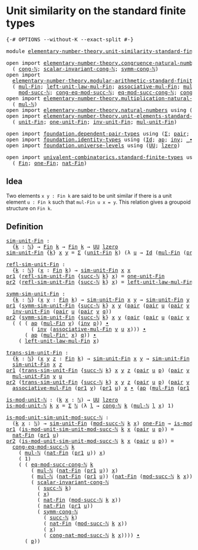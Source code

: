 # Unit similarity on the standard finite types

<pre class="Agda"><a id="57" class="Symbol">{-#</a> <a id="61" class="Keyword">OPTIONS</a> <a id="69" class="Pragma">--without-K</a> <a id="81" class="Pragma">--exact-split</a> <a id="95" class="Symbol">#-}</a>

<a id="100" class="Keyword">module</a> <a id="107" href="elementary-number-theory.unit-similarity-standard-finite-types.html" class="Module">elementary-number-theory.unit-similarity-standard-finite-types</a> <a id="170" class="Keyword">where</a>

<a id="177" class="Keyword">open</a> <a id="182" class="Keyword">import</a> <a id="189" href="elementary-number-theory.congruence-natural-numbers.html" class="Module">elementary-number-theory.congruence-natural-numbers</a> <a id="241" class="Keyword">using</a>
  <a id="249" class="Symbol">(</a> <a id="251" href="elementary-number-theory.congruence-natural-numbers.html#1668" class="Function">cong-ℕ</a><a id="257" class="Symbol">;</a> <a id="259" href="elementary-number-theory.congruence-natural-numbers.html#5390" class="Function">scalar-invariant-cong-ℕ</a><a id="282" class="Symbol">;</a> <a id="284" href="elementary-number-theory.congruence-natural-numbers.html#2920" class="Function">symm-cong-ℕ</a><a id="295" class="Symbol">)</a>
<a id="297" class="Keyword">open</a> <a id="302" class="Keyword">import</a>
  <a id="311" href="elementary-number-theory.modular-arithmetic-standard-finite-types.html" class="Module">elementary-number-theory.modular-arithmetic-standard-finite-types</a> <a id="377" class="Keyword">using</a>
  <a id="385" class="Symbol">(</a> <a id="387" href="elementary-number-theory.modular-arithmetic-standard-finite-types.html#12200" class="Function">mul-Fin</a><a id="394" class="Symbol">;</a> <a id="396" href="elementary-number-theory.modular-arithmetic-standard-finite-types.html#14244" class="Function">left-unit-law-mul-Fin</a><a id="417" class="Symbol">;</a> <a id="419" href="elementary-number-theory.modular-arithmetic-standard-finite-types.html#12796" class="Function">associative-mul-Fin</a><a id="438" class="Symbol">;</a> <a id="440" href="elementary-number-theory.modular-arithmetic-standard-finite-types.html#12315" class="Function">mul-Fin&#39;</a><a id="448" class="Symbol">;</a>
    <a id="454" href="elementary-number-theory.modular-arithmetic-standard-finite-types.html#2873" class="Function">mod-succ-ℕ</a><a id="464" class="Symbol">;</a> <a id="466" href="elementary-number-theory.modular-arithmetic-standard-finite-types.html#4126" class="Function">cong-eq-mod-succ-ℕ</a><a id="484" class="Symbol">;</a> <a id="486" href="elementary-number-theory.modular-arithmetic-standard-finite-types.html#4453" class="Function">eq-mod-succ-cong-ℕ</a><a id="504" class="Symbol">;</a> <a id="506" href="elementary-number-theory.modular-arithmetic-standard-finite-types.html#3580" class="Function">cong-nat-mod-succ-ℕ</a><a id="525" class="Symbol">)</a>
<a id="527" class="Keyword">open</a> <a id="532" class="Keyword">import</a> <a id="539" href="elementary-number-theory.multiplication-natural-numbers.html" class="Module">elementary-number-theory.multiplication-natural-numbers</a> <a id="595" class="Keyword">using</a>
  <a id="603" class="Symbol">(</a> <a id="605" href="elementary-number-theory.multiplication-natural-numbers.html#1176" class="Function">mul-ℕ</a><a id="610" class="Symbol">)</a>
<a id="612" class="Keyword">open</a> <a id="617" class="Keyword">import</a> <a id="624" href="elementary-number-theory.natural-numbers.html" class="Module">elementary-number-theory.natural-numbers</a> <a id="665" class="Keyword">using</a> <a id="671" class="Symbol">(</a><a id="672" href="elementary-number-theory.natural-numbers.html#1444" class="Datatype">ℕ</a><a id="673" class="Symbol">;</a> <a id="675" href="elementary-number-theory.natural-numbers.html#1465" class="InductiveConstructor">zero-ℕ</a><a id="681" class="Symbol">;</a> <a id="683" href="elementary-number-theory.natural-numbers.html#1478" class="InductiveConstructor">succ-ℕ</a><a id="689" class="Symbol">)</a>
<a id="691" class="Keyword">open</a> <a id="696" class="Keyword">import</a> <a id="703" href="elementary-number-theory.unit-elements-standard-finite-types.html" class="Module">elementary-number-theory.unit-elements-standard-finite-types</a> <a id="764" class="Keyword">using</a>
  <a id="772" class="Symbol">(</a> <a id="774" href="elementary-number-theory.unit-elements-standard-finite-types.html#1378" class="Function">unit-Fin</a><a id="782" class="Symbol">;</a> <a id="784" href="elementary-number-theory.unit-elements-standard-finite-types.html#1582" class="Function">one-unit-Fin</a><a id="796" class="Symbol">;</a> <a id="798" href="elementary-number-theory.unit-elements-standard-finite-types.html#3122" class="Function">inv-unit-Fin</a><a id="810" class="Symbol">;</a> <a id="812" href="elementary-number-theory.unit-elements-standard-finite-types.html#2899" class="Function">mul-unit-Fin</a><a id="824" class="Symbol">)</a>

<a id="827" class="Keyword">open</a> <a id="832" class="Keyword">import</a> <a id="839" href="foundation.dependent-pair-types.html" class="Module">foundation.dependent-pair-types</a> <a id="871" class="Keyword">using</a> <a id="877" class="Symbol">(</a><a id="878" href="foundation-core.dependent-pair-types.html#502" class="Record">Σ</a><a id="879" class="Symbol">;</a> <a id="881" href="foundation-core.dependent-pair-types.html#575" class="InductiveConstructor">pair</a><a id="885" class="Symbol">;</a> <a id="887" href="foundation-core.dependent-pair-types.html#592" class="Field">pr1</a><a id="890" class="Symbol">;</a> <a id="892" href="foundation-core.dependent-pair-types.html#604" class="Field">pr2</a><a id="895" class="Symbol">)</a>
<a id="897" class="Keyword">open</a> <a id="902" class="Keyword">import</a> <a id="909" href="foundation.identity-types.html" class="Module">foundation.identity-types</a> <a id="935" class="Keyword">using</a> <a id="941" class="Symbol">(</a><a id="942" href="foundation-core.identity-types.html#641" class="Datatype">Id</a><a id="944" class="Symbol">;</a> <a id="946" href="foundation-core.identity-types.html#2853" class="Function">ap</a><a id="948" class="Symbol">;</a> <a id="950" href="foundation-core.identity-types.html#1552" class="Function">inv</a><a id="953" class="Symbol">;</a> <a id="955" href="foundation-core.identity-types.html#1239" class="Function Operator">_∙_</a><a id="958" class="Symbol">)</a>
<a id="960" class="Keyword">open</a> <a id="965" class="Keyword">import</a> <a id="972" href="foundation.universe-levels.html" class="Module">foundation.universe-levels</a> <a id="999" class="Keyword">using</a> <a id="1005" class="Symbol">(</a><a id="1006" href="foundation-core.universe-levels.html#222" class="Primitive">UU</a><a id="1008" class="Symbol">;</a> <a id="1010" href="Agda.Primitive.html#764" class="Primitive">lzero</a><a id="1015" class="Symbol">)</a>

<a id="1018" class="Keyword">open</a> <a id="1023" class="Keyword">import</a> <a id="1030" href="univalent-combinatorics.standard-finite-types.html" class="Module">univalent-combinatorics.standard-finite-types</a> <a id="1076" class="Keyword">using</a>
  <a id="1084" class="Symbol">(</a> <a id="1086" href="univalent-combinatorics.standard-finite-types.html#2072" class="Function">Fin</a><a id="1089" class="Symbol">;</a> <a id="1091" href="univalent-combinatorics.standard-finite-types.html#8241" class="Function">one-Fin</a><a id="1098" class="Symbol">;</a> <a id="1100" href="univalent-combinatorics.standard-finite-types.html#5593" class="Function">nat-Fin</a><a id="1107" class="Symbol">)</a>
</pre>
## Idea

Two elements `x y : Fin k` are said to be unit similar if there is a unit element `u : Fin k` such that `mul-Fin u x = y`. This relation gives a groupoid structure on `Fin k`.

## Definition

<pre class="Agda"><a id="sim-unit-Fin"></a><a id="1323" href="elementary-number-theory.unit-similarity-standard-finite-types.html#1323" class="Function">sim-unit-Fin</a> <a id="1336" class="Symbol">:</a>
  <a id="1340" class="Symbol">{</a><a id="1341" href="elementary-number-theory.unit-similarity-standard-finite-types.html#1341" class="Bound">k</a> <a id="1343" class="Symbol">:</a> <a id="1345" href="elementary-number-theory.natural-numbers.html#1444" class="Datatype">ℕ</a><a id="1346" class="Symbol">}</a> <a id="1348" class="Symbol">→</a> <a id="1350" href="univalent-combinatorics.standard-finite-types.html#2072" class="Function">Fin</a> <a id="1354" href="elementary-number-theory.unit-similarity-standard-finite-types.html#1341" class="Bound">k</a> <a id="1356" class="Symbol">→</a> <a id="1358" href="univalent-combinatorics.standard-finite-types.html#2072" class="Function">Fin</a> <a id="1362" href="elementary-number-theory.unit-similarity-standard-finite-types.html#1341" class="Bound">k</a> <a id="1364" class="Symbol">→</a> <a id="1366" href="foundation-core.universe-levels.html#222" class="Primitive">UU</a> <a id="1369" href="Agda.Primitive.html#764" class="Primitive">lzero</a>
<a id="1375" href="elementary-number-theory.unit-similarity-standard-finite-types.html#1323" class="Function">sim-unit-Fin</a> <a id="1388" class="Symbol">{</a><a id="1389" href="elementary-number-theory.unit-similarity-standard-finite-types.html#1389" class="Bound">k</a><a id="1390" class="Symbol">}</a> <a id="1392" href="elementary-number-theory.unit-similarity-standard-finite-types.html#1392" class="Bound">x</a> <a id="1394" href="elementary-number-theory.unit-similarity-standard-finite-types.html#1394" class="Bound">y</a> <a id="1396" class="Symbol">=</a> <a id="1398" href="foundation-core.dependent-pair-types.html#502" class="Record">Σ</a> <a id="1400" class="Symbol">(</a><a id="1401" href="elementary-number-theory.unit-elements-standard-finite-types.html#1378" class="Function">unit-Fin</a> <a id="1410" href="elementary-number-theory.unit-similarity-standard-finite-types.html#1389" class="Bound">k</a><a id="1411" class="Symbol">)</a> <a id="1413" class="Symbol">(λ</a> <a id="1416" href="elementary-number-theory.unit-similarity-standard-finite-types.html#1416" class="Bound">u</a> <a id="1418" class="Symbol">→</a> <a id="1420" href="foundation-core.identity-types.html#641" class="Datatype">Id</a> <a id="1423" class="Symbol">(</a><a id="1424" href="elementary-number-theory.modular-arithmetic-standard-finite-types.html#12200" class="Function">mul-Fin</a> <a id="1432" class="Symbol">(</a><a id="1433" href="foundation-core.dependent-pair-types.html#592" class="Field">pr1</a> <a id="1437" href="elementary-number-theory.unit-similarity-standard-finite-types.html#1416" class="Bound">u</a><a id="1438" class="Symbol">)</a> <a id="1440" href="elementary-number-theory.unit-similarity-standard-finite-types.html#1392" class="Bound">x</a><a id="1441" class="Symbol">)</a> <a id="1443" href="elementary-number-theory.unit-similarity-standard-finite-types.html#1394" class="Bound">y</a><a id="1444" class="Symbol">)</a>

<a id="refl-sim-unit-Fin"></a><a id="1447" href="elementary-number-theory.unit-similarity-standard-finite-types.html#1447" class="Function">refl-sim-unit-Fin</a> <a id="1465" class="Symbol">:</a>
  <a id="1469" class="Symbol">{</a><a id="1470" href="elementary-number-theory.unit-similarity-standard-finite-types.html#1470" class="Bound">k</a> <a id="1472" class="Symbol">:</a> <a id="1474" href="elementary-number-theory.natural-numbers.html#1444" class="Datatype">ℕ</a><a id="1475" class="Symbol">}</a> <a id="1477" class="Symbol">(</a><a id="1478" href="elementary-number-theory.unit-similarity-standard-finite-types.html#1478" class="Bound">x</a> <a id="1480" class="Symbol">:</a> <a id="1482" href="univalent-combinatorics.standard-finite-types.html#2072" class="Function">Fin</a> <a id="1486" href="elementary-number-theory.unit-similarity-standard-finite-types.html#1470" class="Bound">k</a><a id="1487" class="Symbol">)</a> <a id="1489" class="Symbol">→</a> <a id="1491" href="elementary-number-theory.unit-similarity-standard-finite-types.html#1323" class="Function">sim-unit-Fin</a> <a id="1504" href="elementary-number-theory.unit-similarity-standard-finite-types.html#1478" class="Bound">x</a> <a id="1506" href="elementary-number-theory.unit-similarity-standard-finite-types.html#1478" class="Bound">x</a>
<a id="1508" href="foundation-core.dependent-pair-types.html#592" class="Field">pr1</a> <a id="1512" class="Symbol">(</a><a id="1513" href="elementary-number-theory.unit-similarity-standard-finite-types.html#1447" class="Function">refl-sim-unit-Fin</a> <a id="1531" class="Symbol">{</a><a id="1532" href="elementary-number-theory.natural-numbers.html#1478" class="InductiveConstructor">succ-ℕ</a> <a id="1539" href="elementary-number-theory.unit-similarity-standard-finite-types.html#1539" class="Bound">k</a><a id="1540" class="Symbol">}</a> <a id="1542" href="elementary-number-theory.unit-similarity-standard-finite-types.html#1542" class="Bound">x</a><a id="1543" class="Symbol">)</a> <a id="1545" class="Symbol">=</a> <a id="1547" href="elementary-number-theory.unit-elements-standard-finite-types.html#1582" class="Function">one-unit-Fin</a>
<a id="1560" href="foundation-core.dependent-pair-types.html#604" class="Field">pr2</a> <a id="1564" class="Symbol">(</a><a id="1565" href="elementary-number-theory.unit-similarity-standard-finite-types.html#1447" class="Function">refl-sim-unit-Fin</a> <a id="1583" class="Symbol">{</a><a id="1584" href="elementary-number-theory.natural-numbers.html#1478" class="InductiveConstructor">succ-ℕ</a> <a id="1591" href="elementary-number-theory.unit-similarity-standard-finite-types.html#1591" class="Bound">k</a><a id="1592" class="Symbol">}</a> <a id="1594" href="elementary-number-theory.unit-similarity-standard-finite-types.html#1594" class="Bound">x</a><a id="1595" class="Symbol">)</a> <a id="1597" class="Symbol">=</a> <a id="1599" href="elementary-number-theory.modular-arithmetic-standard-finite-types.html#14244" class="Function">left-unit-law-mul-Fin</a> <a id="1621" href="elementary-number-theory.unit-similarity-standard-finite-types.html#1594" class="Bound">x</a>

<a id="symm-sim-unit-Fin"></a><a id="1624" href="elementary-number-theory.unit-similarity-standard-finite-types.html#1624" class="Function">symm-sim-unit-Fin</a> <a id="1642" class="Symbol">:</a>
  <a id="1646" class="Symbol">{</a><a id="1647" href="elementary-number-theory.unit-similarity-standard-finite-types.html#1647" class="Bound">k</a> <a id="1649" class="Symbol">:</a> <a id="1651" href="elementary-number-theory.natural-numbers.html#1444" class="Datatype">ℕ</a><a id="1652" class="Symbol">}</a> <a id="1654" class="Symbol">(</a><a id="1655" href="elementary-number-theory.unit-similarity-standard-finite-types.html#1655" class="Bound">x</a> <a id="1657" href="elementary-number-theory.unit-similarity-standard-finite-types.html#1657" class="Bound">y</a> <a id="1659" class="Symbol">:</a> <a id="1661" href="univalent-combinatorics.standard-finite-types.html#2072" class="Function">Fin</a> <a id="1665" href="elementary-number-theory.unit-similarity-standard-finite-types.html#1647" class="Bound">k</a><a id="1666" class="Symbol">)</a> <a id="1668" class="Symbol">→</a> <a id="1670" href="elementary-number-theory.unit-similarity-standard-finite-types.html#1323" class="Function">sim-unit-Fin</a> <a id="1683" href="elementary-number-theory.unit-similarity-standard-finite-types.html#1655" class="Bound">x</a> <a id="1685" href="elementary-number-theory.unit-similarity-standard-finite-types.html#1657" class="Bound">y</a> <a id="1687" class="Symbol">→</a> <a id="1689" href="elementary-number-theory.unit-similarity-standard-finite-types.html#1323" class="Function">sim-unit-Fin</a> <a id="1702" href="elementary-number-theory.unit-similarity-standard-finite-types.html#1657" class="Bound">y</a> <a id="1704" href="elementary-number-theory.unit-similarity-standard-finite-types.html#1655" class="Bound">x</a>
<a id="1706" href="foundation-core.dependent-pair-types.html#592" class="Field">pr1</a> <a id="1710" class="Symbol">(</a><a id="1711" href="elementary-number-theory.unit-similarity-standard-finite-types.html#1624" class="Function">symm-sim-unit-Fin</a> <a id="1729" class="Symbol">{</a><a id="1730" href="elementary-number-theory.natural-numbers.html#1478" class="InductiveConstructor">succ-ℕ</a> <a id="1737" href="elementary-number-theory.unit-similarity-standard-finite-types.html#1737" class="Bound">k</a><a id="1738" class="Symbol">}</a> <a id="1740" href="elementary-number-theory.unit-similarity-standard-finite-types.html#1740" class="Bound">x</a> <a id="1742" href="elementary-number-theory.unit-similarity-standard-finite-types.html#1742" class="Bound">y</a> <a id="1744" class="Symbol">(</a><a id="1745" href="foundation-core.dependent-pair-types.html#575" class="InductiveConstructor">pair</a> <a id="1750" class="Symbol">(</a><a id="1751" href="foundation-core.dependent-pair-types.html#575" class="InductiveConstructor">pair</a> <a id="1756" href="elementary-number-theory.unit-similarity-standard-finite-types.html#1756" class="Bound">u</a> <a id="1758" class="Symbol">(</a><a id="1759" href="foundation-core.dependent-pair-types.html#575" class="InductiveConstructor">pair</a> <a id="1764" href="elementary-number-theory.unit-similarity-standard-finite-types.html#1764" class="Bound">v</a> <a id="1766" href="elementary-number-theory.unit-similarity-standard-finite-types.html#1766" class="Bound">q</a><a id="1767" class="Symbol">))</a> <a id="1770" href="elementary-number-theory.unit-similarity-standard-finite-types.html#1770" class="Bound">p</a><a id="1771" class="Symbol">))</a> <a id="1774" class="Symbol">=</a>
  <a id="1778" href="elementary-number-theory.unit-elements-standard-finite-types.html#3122" class="Function">inv-unit-Fin</a> <a id="1791" class="Symbol">(</a><a id="1792" href="foundation-core.dependent-pair-types.html#575" class="InductiveConstructor">pair</a> <a id="1797" href="elementary-number-theory.unit-similarity-standard-finite-types.html#1756" class="Bound">u</a> <a id="1799" class="Symbol">(</a><a id="1800" href="foundation-core.dependent-pair-types.html#575" class="InductiveConstructor">pair</a> <a id="1805" href="elementary-number-theory.unit-similarity-standard-finite-types.html#1764" class="Bound">v</a> <a id="1807" href="elementary-number-theory.unit-similarity-standard-finite-types.html#1766" class="Bound">q</a><a id="1808" class="Symbol">))</a>
<a id="1811" href="foundation-core.dependent-pair-types.html#604" class="Field">pr2</a> <a id="1815" class="Symbol">(</a><a id="1816" href="elementary-number-theory.unit-similarity-standard-finite-types.html#1624" class="Function">symm-sim-unit-Fin</a> <a id="1834" class="Symbol">{</a><a id="1835" href="elementary-number-theory.natural-numbers.html#1478" class="InductiveConstructor">succ-ℕ</a> <a id="1842" href="elementary-number-theory.unit-similarity-standard-finite-types.html#1842" class="Bound">k</a><a id="1843" class="Symbol">}</a> <a id="1845" href="elementary-number-theory.unit-similarity-standard-finite-types.html#1845" class="Bound">x</a> <a id="1847" href="elementary-number-theory.unit-similarity-standard-finite-types.html#1847" class="Bound">y</a> <a id="1849" class="Symbol">(</a><a id="1850" href="foundation-core.dependent-pair-types.html#575" class="InductiveConstructor">pair</a> <a id="1855" class="Symbol">(</a><a id="1856" href="foundation-core.dependent-pair-types.html#575" class="InductiveConstructor">pair</a> <a id="1861" href="elementary-number-theory.unit-similarity-standard-finite-types.html#1861" class="Bound">u</a> <a id="1863" class="Symbol">(</a><a id="1864" href="foundation-core.dependent-pair-types.html#575" class="InductiveConstructor">pair</a> <a id="1869" href="elementary-number-theory.unit-similarity-standard-finite-types.html#1869" class="Bound">v</a> <a id="1871" href="elementary-number-theory.unit-similarity-standard-finite-types.html#1871" class="Bound">q</a><a id="1872" class="Symbol">))</a> <a id="1875" href="elementary-number-theory.unit-similarity-standard-finite-types.html#1875" class="Bound">p</a><a id="1876" class="Symbol">))</a> <a id="1879" class="Symbol">=</a>
  <a id="1883" class="Symbol">(</a> <a id="1885" class="Symbol">(</a> <a id="1887" class="Symbol">(</a> <a id="1889" href="foundation-core.identity-types.html#2853" class="Function">ap</a> <a id="1892" class="Symbol">(</a><a id="1893" href="elementary-number-theory.modular-arithmetic-standard-finite-types.html#12200" class="Function">mul-Fin</a> <a id="1901" href="elementary-number-theory.unit-similarity-standard-finite-types.html#1869" class="Bound">v</a><a id="1902" class="Symbol">)</a> <a id="1904" class="Symbol">(</a><a id="1905" href="foundation-core.identity-types.html#1552" class="Function">inv</a> <a id="1909" href="elementary-number-theory.unit-similarity-standard-finite-types.html#1875" class="Bound">p</a><a id="1910" class="Symbol">))</a> <a id="1913" href="foundation-core.identity-types.html#1239" class="Function Operator">∙</a>
        <a id="1923" class="Symbol">(</a> <a id="1925" href="foundation-core.identity-types.html#1552" class="Function">inv</a> <a id="1929" class="Symbol">(</a><a id="1930" href="elementary-number-theory.modular-arithmetic-standard-finite-types.html#12796" class="Function">associative-mul-Fin</a> <a id="1950" href="elementary-number-theory.unit-similarity-standard-finite-types.html#1869" class="Bound">v</a> <a id="1952" href="elementary-number-theory.unit-similarity-standard-finite-types.html#1861" class="Bound">u</a> <a id="1954" href="elementary-number-theory.unit-similarity-standard-finite-types.html#1845" class="Bound">x</a><a id="1955" class="Symbol">)))</a> <a id="1959" href="foundation-core.identity-types.html#1239" class="Function Operator">∙</a>
      <a id="1967" class="Symbol">(</a> <a id="1969" href="foundation-core.identity-types.html#2853" class="Function">ap</a> <a id="1972" class="Symbol">(</a><a id="1973" href="elementary-number-theory.modular-arithmetic-standard-finite-types.html#12315" class="Function">mul-Fin&#39;</a> <a id="1982" href="elementary-number-theory.unit-similarity-standard-finite-types.html#1845" class="Bound">x</a><a id="1983" class="Symbol">)</a> <a id="1985" href="elementary-number-theory.unit-similarity-standard-finite-types.html#1871" class="Bound">q</a><a id="1986" class="Symbol">))</a> <a id="1989" href="foundation-core.identity-types.html#1239" class="Function Operator">∙</a>
    <a id="1995" class="Symbol">(</a> <a id="1997" href="elementary-number-theory.modular-arithmetic-standard-finite-types.html#14244" class="Function">left-unit-law-mul-Fin</a> <a id="2019" href="elementary-number-theory.unit-similarity-standard-finite-types.html#1845" class="Bound">x</a><a id="2020" class="Symbol">)</a>

<a id="trans-sim-unit-Fin"></a><a id="2023" href="elementary-number-theory.unit-similarity-standard-finite-types.html#2023" class="Function">trans-sim-unit-Fin</a> <a id="2042" class="Symbol">:</a>
  <a id="2046" class="Symbol">{</a><a id="2047" href="elementary-number-theory.unit-similarity-standard-finite-types.html#2047" class="Bound">k</a> <a id="2049" class="Symbol">:</a> <a id="2051" href="elementary-number-theory.natural-numbers.html#1444" class="Datatype">ℕ</a><a id="2052" class="Symbol">}</a> <a id="2054" class="Symbol">(</a><a id="2055" href="elementary-number-theory.unit-similarity-standard-finite-types.html#2055" class="Bound">x</a> <a id="2057" href="elementary-number-theory.unit-similarity-standard-finite-types.html#2057" class="Bound">y</a> <a id="2059" href="elementary-number-theory.unit-similarity-standard-finite-types.html#2059" class="Bound">z</a> <a id="2061" class="Symbol">:</a> <a id="2063" href="univalent-combinatorics.standard-finite-types.html#2072" class="Function">Fin</a> <a id="2067" href="elementary-number-theory.unit-similarity-standard-finite-types.html#2047" class="Bound">k</a><a id="2068" class="Symbol">)</a> <a id="2070" class="Symbol">→</a> <a id="2072" href="elementary-number-theory.unit-similarity-standard-finite-types.html#1323" class="Function">sim-unit-Fin</a> <a id="2085" href="elementary-number-theory.unit-similarity-standard-finite-types.html#2055" class="Bound">x</a> <a id="2087" href="elementary-number-theory.unit-similarity-standard-finite-types.html#2057" class="Bound">y</a> <a id="2089" class="Symbol">→</a> <a id="2091" href="elementary-number-theory.unit-similarity-standard-finite-types.html#1323" class="Function">sim-unit-Fin</a> <a id="2104" href="elementary-number-theory.unit-similarity-standard-finite-types.html#2057" class="Bound">y</a> <a id="2106" href="elementary-number-theory.unit-similarity-standard-finite-types.html#2059" class="Bound">z</a> <a id="2108" class="Symbol">→</a>
  <a id="2112" href="elementary-number-theory.unit-similarity-standard-finite-types.html#1323" class="Function">sim-unit-Fin</a> <a id="2125" href="elementary-number-theory.unit-similarity-standard-finite-types.html#2055" class="Bound">x</a> <a id="2127" href="elementary-number-theory.unit-similarity-standard-finite-types.html#2059" class="Bound">z</a>
<a id="2129" href="foundation-core.dependent-pair-types.html#592" class="Field">pr1</a> <a id="2133" class="Symbol">(</a><a id="2134" href="elementary-number-theory.unit-similarity-standard-finite-types.html#2023" class="Function">trans-sim-unit-Fin</a> <a id="2153" class="Symbol">{</a><a id="2154" href="elementary-number-theory.natural-numbers.html#1478" class="InductiveConstructor">succ-ℕ</a> <a id="2161" href="elementary-number-theory.unit-similarity-standard-finite-types.html#2161" class="Bound">k</a><a id="2162" class="Symbol">}</a> <a id="2164" href="elementary-number-theory.unit-similarity-standard-finite-types.html#2164" class="Bound">x</a> <a id="2166" href="elementary-number-theory.unit-similarity-standard-finite-types.html#2166" class="Bound">y</a> <a id="2168" href="elementary-number-theory.unit-similarity-standard-finite-types.html#2168" class="Bound">z</a> <a id="2170" class="Symbol">(</a><a id="2171" href="foundation-core.dependent-pair-types.html#575" class="InductiveConstructor">pair</a> <a id="2176" href="elementary-number-theory.unit-similarity-standard-finite-types.html#2176" class="Bound">u</a> <a id="2178" href="elementary-number-theory.unit-similarity-standard-finite-types.html#2178" class="Bound">p</a><a id="2179" class="Symbol">)</a> <a id="2181" class="Symbol">(</a><a id="2182" href="foundation-core.dependent-pair-types.html#575" class="InductiveConstructor">pair</a> <a id="2187" href="elementary-number-theory.unit-similarity-standard-finite-types.html#2187" class="Bound">v</a> <a id="2189" href="elementary-number-theory.unit-similarity-standard-finite-types.html#2189" class="Bound">q</a><a id="2190" class="Symbol">))</a> <a id="2193" class="Symbol">=</a>
  <a id="2197" href="elementary-number-theory.unit-elements-standard-finite-types.html#2899" class="Function">mul-unit-Fin</a> <a id="2210" href="elementary-number-theory.unit-similarity-standard-finite-types.html#2187" class="Bound">v</a> <a id="2212" href="elementary-number-theory.unit-similarity-standard-finite-types.html#2176" class="Bound">u</a>
<a id="2214" href="foundation-core.dependent-pair-types.html#604" class="Field">pr2</a> <a id="2218" class="Symbol">(</a><a id="2219" href="elementary-number-theory.unit-similarity-standard-finite-types.html#2023" class="Function">trans-sim-unit-Fin</a> <a id="2238" class="Symbol">{</a><a id="2239" href="elementary-number-theory.natural-numbers.html#1478" class="InductiveConstructor">succ-ℕ</a> <a id="2246" href="elementary-number-theory.unit-similarity-standard-finite-types.html#2246" class="Bound">k</a><a id="2247" class="Symbol">}</a> <a id="2249" href="elementary-number-theory.unit-similarity-standard-finite-types.html#2249" class="Bound">x</a> <a id="2251" href="elementary-number-theory.unit-similarity-standard-finite-types.html#2251" class="Bound">y</a> <a id="2253" href="elementary-number-theory.unit-similarity-standard-finite-types.html#2253" class="Bound">z</a> <a id="2255" class="Symbol">(</a><a id="2256" href="foundation-core.dependent-pair-types.html#575" class="InductiveConstructor">pair</a> <a id="2261" href="elementary-number-theory.unit-similarity-standard-finite-types.html#2261" class="Bound">u</a> <a id="2263" href="elementary-number-theory.unit-similarity-standard-finite-types.html#2263" class="Bound">p</a><a id="2264" class="Symbol">)</a> <a id="2266" class="Symbol">(</a><a id="2267" href="foundation-core.dependent-pair-types.html#575" class="InductiveConstructor">pair</a> <a id="2272" href="elementary-number-theory.unit-similarity-standard-finite-types.html#2272" class="Bound">v</a> <a id="2274" href="elementary-number-theory.unit-similarity-standard-finite-types.html#2274" class="Bound">q</a><a id="2275" class="Symbol">))</a> <a id="2278" class="Symbol">=</a>
  <a id="2282" href="elementary-number-theory.modular-arithmetic-standard-finite-types.html#12796" class="Function">associative-mul-Fin</a> <a id="2302" class="Symbol">(</a><a id="2303" href="foundation-core.dependent-pair-types.html#592" class="Field">pr1</a> <a id="2307" href="elementary-number-theory.unit-similarity-standard-finite-types.html#2272" class="Bound">v</a><a id="2308" class="Symbol">)</a> <a id="2310" class="Symbol">(</a><a id="2311" href="foundation-core.dependent-pair-types.html#592" class="Field">pr1</a> <a id="2315" href="elementary-number-theory.unit-similarity-standard-finite-types.html#2261" class="Bound">u</a><a id="2316" class="Symbol">)</a> <a id="2318" href="elementary-number-theory.unit-similarity-standard-finite-types.html#2249" class="Bound">x</a> <a id="2320" href="foundation-core.identity-types.html#1239" class="Function Operator">∙</a> <a id="2322" class="Symbol">(</a><a id="2323" href="foundation-core.identity-types.html#2853" class="Function">ap</a> <a id="2326" class="Symbol">(</a><a id="2327" href="elementary-number-theory.modular-arithmetic-standard-finite-types.html#12200" class="Function">mul-Fin</a> <a id="2335" class="Symbol">(</a><a id="2336" href="foundation-core.dependent-pair-types.html#592" class="Field">pr1</a> <a id="2340" href="elementary-number-theory.unit-similarity-standard-finite-types.html#2272" class="Bound">v</a><a id="2341" class="Symbol">))</a> <a id="2344" href="elementary-number-theory.unit-similarity-standard-finite-types.html#2263" class="Bound">p</a> <a id="2346" href="foundation-core.identity-types.html#1239" class="Function Operator">∙</a> <a id="2348" href="elementary-number-theory.unit-similarity-standard-finite-types.html#2274" class="Bound">q</a><a id="2349" class="Symbol">)</a>

<a id="is-mod-unit-ℕ"></a><a id="2352" href="elementary-number-theory.unit-similarity-standard-finite-types.html#2352" class="Function">is-mod-unit-ℕ</a> <a id="2366" class="Symbol">:</a> <a id="2368" class="Symbol">(</a><a id="2369" href="elementary-number-theory.unit-similarity-standard-finite-types.html#2369" class="Bound">k</a> <a id="2371" href="elementary-number-theory.unit-similarity-standard-finite-types.html#2371" class="Bound">x</a> <a id="2373" class="Symbol">:</a> <a id="2375" href="elementary-number-theory.natural-numbers.html#1444" class="Datatype">ℕ</a><a id="2376" class="Symbol">)</a> <a id="2378" class="Symbol">→</a> <a id="2380" href="foundation-core.universe-levels.html#222" class="Primitive">UU</a> <a id="2383" href="Agda.Primitive.html#764" class="Primitive">lzero</a>
<a id="2389" href="elementary-number-theory.unit-similarity-standard-finite-types.html#2352" class="Function">is-mod-unit-ℕ</a> <a id="2403" href="elementary-number-theory.unit-similarity-standard-finite-types.html#2403" class="Bound">k</a> <a id="2405" href="elementary-number-theory.unit-similarity-standard-finite-types.html#2405" class="Bound">x</a> <a id="2407" class="Symbol">=</a> <a id="2409" href="foundation-core.dependent-pair-types.html#502" class="Record">Σ</a> <a id="2411" href="elementary-number-theory.natural-numbers.html#1444" class="Datatype">ℕ</a> <a id="2413" class="Symbol">(λ</a> <a id="2416" href="elementary-number-theory.unit-similarity-standard-finite-types.html#2416" class="Bound">l</a> <a id="2418" class="Symbol">→</a> <a id="2420" href="elementary-number-theory.congruence-natural-numbers.html#1668" class="Function">cong-ℕ</a> <a id="2427" href="elementary-number-theory.unit-similarity-standard-finite-types.html#2403" class="Bound">k</a> <a id="2429" class="Symbol">(</a><a id="2430" href="elementary-number-theory.multiplication-natural-numbers.html#1176" class="Function">mul-ℕ</a> <a id="2436" href="elementary-number-theory.unit-similarity-standard-finite-types.html#2416" class="Bound">l</a> <a id="2438" href="elementary-number-theory.unit-similarity-standard-finite-types.html#2405" class="Bound">x</a><a id="2439" class="Symbol">)</a> <a id="2441" class="Number">1</a><a id="2442" class="Symbol">)</a>

<a id="is-mod-unit-sim-unit-mod-succ-ℕ"></a><a id="2445" href="elementary-number-theory.unit-similarity-standard-finite-types.html#2445" class="Function">is-mod-unit-sim-unit-mod-succ-ℕ</a> <a id="2477" class="Symbol">:</a>
  <a id="2481" class="Symbol">(</a><a id="2482" href="elementary-number-theory.unit-similarity-standard-finite-types.html#2482" class="Bound">k</a> <a id="2484" href="elementary-number-theory.unit-similarity-standard-finite-types.html#2484" class="Bound">x</a> <a id="2486" class="Symbol">:</a> <a id="2488" href="elementary-number-theory.natural-numbers.html#1444" class="Datatype">ℕ</a><a id="2489" class="Symbol">)</a> <a id="2491" class="Symbol">→</a> <a id="2493" href="elementary-number-theory.unit-similarity-standard-finite-types.html#1323" class="Function">sim-unit-Fin</a> <a id="2506" class="Symbol">(</a><a id="2507" href="elementary-number-theory.modular-arithmetic-standard-finite-types.html#2873" class="Function">mod-succ-ℕ</a> <a id="2518" href="elementary-number-theory.unit-similarity-standard-finite-types.html#2482" class="Bound">k</a> <a id="2520" href="elementary-number-theory.unit-similarity-standard-finite-types.html#2484" class="Bound">x</a><a id="2521" class="Symbol">)</a> <a id="2523" href="univalent-combinatorics.standard-finite-types.html#8241" class="Function">one-Fin</a> <a id="2531" class="Symbol">→</a> <a id="2533" href="elementary-number-theory.unit-similarity-standard-finite-types.html#2352" class="Function">is-mod-unit-ℕ</a> <a id="2547" class="Symbol">(</a><a id="2548" href="elementary-number-theory.natural-numbers.html#1478" class="InductiveConstructor">succ-ℕ</a> <a id="2555" href="elementary-number-theory.unit-similarity-standard-finite-types.html#2482" class="Bound">k</a><a id="2556" class="Symbol">)</a> <a id="2558" href="elementary-number-theory.unit-similarity-standard-finite-types.html#2484" class="Bound">x</a>
<a id="2560" href="foundation-core.dependent-pair-types.html#592" class="Field">pr1</a> <a id="2564" class="Symbol">(</a><a id="2565" href="elementary-number-theory.unit-similarity-standard-finite-types.html#2445" class="Function">is-mod-unit-sim-unit-mod-succ-ℕ</a> <a id="2597" href="elementary-number-theory.unit-similarity-standard-finite-types.html#2597" class="Bound">k</a> <a id="2599" href="elementary-number-theory.unit-similarity-standard-finite-types.html#2599" class="Bound">x</a> <a id="2601" class="Symbol">(</a><a id="2602" href="foundation-core.dependent-pair-types.html#575" class="InductiveConstructor">pair</a> <a id="2607" href="elementary-number-theory.unit-similarity-standard-finite-types.html#2607" class="Bound">u</a> <a id="2609" href="elementary-number-theory.unit-similarity-standard-finite-types.html#2609" class="Bound">p</a><a id="2610" class="Symbol">))</a> <a id="2613" class="Symbol">=</a>
  <a id="2617" href="univalent-combinatorics.standard-finite-types.html#5593" class="Function">nat-Fin</a> <a id="2625" class="Symbol">(</a><a id="2626" href="foundation-core.dependent-pair-types.html#592" class="Field">pr1</a> <a id="2630" href="elementary-number-theory.unit-similarity-standard-finite-types.html#2607" class="Bound">u</a><a id="2631" class="Symbol">)</a>
<a id="2633" href="foundation-core.dependent-pair-types.html#604" class="Field">pr2</a> <a id="2637" class="Symbol">(</a><a id="2638" href="elementary-number-theory.unit-similarity-standard-finite-types.html#2445" class="Function">is-mod-unit-sim-unit-mod-succ-ℕ</a> <a id="2670" href="elementary-number-theory.unit-similarity-standard-finite-types.html#2670" class="Bound">k</a> <a id="2672" href="elementary-number-theory.unit-similarity-standard-finite-types.html#2672" class="Bound">x</a> <a id="2674" class="Symbol">(</a><a id="2675" href="foundation-core.dependent-pair-types.html#575" class="InductiveConstructor">pair</a> <a id="2680" href="elementary-number-theory.unit-similarity-standard-finite-types.html#2680" class="Bound">u</a> <a id="2682" href="elementary-number-theory.unit-similarity-standard-finite-types.html#2682" class="Bound">p</a><a id="2683" class="Symbol">))</a> <a id="2686" class="Symbol">=</a>
  <a id="2690" href="elementary-number-theory.modular-arithmetic-standard-finite-types.html#4126" class="Function">cong-eq-mod-succ-ℕ</a> <a id="2709" href="elementary-number-theory.unit-similarity-standard-finite-types.html#2670" class="Bound">k</a>
    <a id="2715" class="Symbol">(</a> <a id="2717" href="elementary-number-theory.multiplication-natural-numbers.html#1176" class="Function">mul-ℕ</a> <a id="2723" class="Symbol">(</a><a id="2724" href="univalent-combinatorics.standard-finite-types.html#5593" class="Function">nat-Fin</a> <a id="2732" class="Symbol">(</a><a id="2733" href="foundation-core.dependent-pair-types.html#592" class="Field">pr1</a> <a id="2737" href="elementary-number-theory.unit-similarity-standard-finite-types.html#2680" class="Bound">u</a><a id="2738" class="Symbol">))</a> <a id="2741" href="elementary-number-theory.unit-similarity-standard-finite-types.html#2672" class="Bound">x</a><a id="2742" class="Symbol">)</a>
    <a id="2748" class="Symbol">(</a> <a id="2750" class="Number">1</a><a id="2751" class="Symbol">)</a>
    <a id="2757" class="Symbol">(</a> <a id="2759" class="Symbol">(</a> <a id="2761" href="elementary-number-theory.modular-arithmetic-standard-finite-types.html#4453" class="Function">eq-mod-succ-cong-ℕ</a> <a id="2780" href="elementary-number-theory.unit-similarity-standard-finite-types.html#2670" class="Bound">k</a>
        <a id="2790" class="Symbol">(</a> <a id="2792" href="elementary-number-theory.multiplication-natural-numbers.html#1176" class="Function">mul-ℕ</a> <a id="2798" class="Symbol">(</a><a id="2799" href="univalent-combinatorics.standard-finite-types.html#5593" class="Function">nat-Fin</a> <a id="2807" class="Symbol">(</a><a id="2808" href="foundation-core.dependent-pair-types.html#592" class="Field">pr1</a> <a id="2812" href="elementary-number-theory.unit-similarity-standard-finite-types.html#2680" class="Bound">u</a><a id="2813" class="Symbol">))</a> <a id="2816" href="elementary-number-theory.unit-similarity-standard-finite-types.html#2672" class="Bound">x</a><a id="2817" class="Symbol">)</a>
        <a id="2827" class="Symbol">(</a> <a id="2829" href="elementary-number-theory.multiplication-natural-numbers.html#1176" class="Function">mul-ℕ</a> <a id="2835" class="Symbol">(</a><a id="2836" href="univalent-combinatorics.standard-finite-types.html#5593" class="Function">nat-Fin</a> <a id="2844" class="Symbol">(</a><a id="2845" href="foundation-core.dependent-pair-types.html#592" class="Field">pr1</a> <a id="2849" href="elementary-number-theory.unit-similarity-standard-finite-types.html#2680" class="Bound">u</a><a id="2850" class="Symbol">))</a> <a id="2853" class="Symbol">(</a><a id="2854" href="univalent-combinatorics.standard-finite-types.html#5593" class="Function">nat-Fin</a> <a id="2862" class="Symbol">(</a><a id="2863" href="elementary-number-theory.modular-arithmetic-standard-finite-types.html#2873" class="Function">mod-succ-ℕ</a> <a id="2874" href="elementary-number-theory.unit-similarity-standard-finite-types.html#2670" class="Bound">k</a> <a id="2876" href="elementary-number-theory.unit-similarity-standard-finite-types.html#2672" class="Bound">x</a><a id="2877" class="Symbol">)))</a>
        <a id="2889" class="Symbol">(</a> <a id="2891" href="elementary-number-theory.congruence-natural-numbers.html#5390" class="Function">scalar-invariant-cong-ℕ</a>
          <a id="2925" class="Symbol">(</a> <a id="2927" href="elementary-number-theory.natural-numbers.html#1478" class="InductiveConstructor">succ-ℕ</a> <a id="2934" href="elementary-number-theory.unit-similarity-standard-finite-types.html#2670" class="Bound">k</a><a id="2935" class="Symbol">)</a>
          <a id="2947" class="Symbol">(</a> <a id="2949" href="elementary-number-theory.unit-similarity-standard-finite-types.html#2672" class="Bound">x</a><a id="2950" class="Symbol">)</a>
          <a id="2962" class="Symbol">(</a> <a id="2964" href="univalent-combinatorics.standard-finite-types.html#5593" class="Function">nat-Fin</a> <a id="2972" class="Symbol">(</a><a id="2973" href="elementary-number-theory.modular-arithmetic-standard-finite-types.html#2873" class="Function">mod-succ-ℕ</a> <a id="2984" href="elementary-number-theory.unit-similarity-standard-finite-types.html#2670" class="Bound">k</a> <a id="2986" href="elementary-number-theory.unit-similarity-standard-finite-types.html#2672" class="Bound">x</a><a id="2987" class="Symbol">))</a>
          <a id="3000" class="Symbol">(</a> <a id="3002" href="univalent-combinatorics.standard-finite-types.html#5593" class="Function">nat-Fin</a> <a id="3010" class="Symbol">(</a><a id="3011" href="foundation-core.dependent-pair-types.html#592" class="Field">pr1</a> <a id="3015" href="elementary-number-theory.unit-similarity-standard-finite-types.html#2680" class="Bound">u</a><a id="3016" class="Symbol">))</a>
          <a id="3029" class="Symbol">(</a> <a id="3031" href="elementary-number-theory.congruence-natural-numbers.html#2920" class="Function">symm-cong-ℕ</a>
            <a id="3055" class="Symbol">(</a> <a id="3057" href="elementary-number-theory.natural-numbers.html#1478" class="InductiveConstructor">succ-ℕ</a> <a id="3064" href="elementary-number-theory.unit-similarity-standard-finite-types.html#2670" class="Bound">k</a><a id="3065" class="Symbol">)</a>
            <a id="3079" class="Symbol">(</a> <a id="3081" href="univalent-combinatorics.standard-finite-types.html#5593" class="Function">nat-Fin</a> <a id="3089" class="Symbol">(</a><a id="3090" href="elementary-number-theory.modular-arithmetic-standard-finite-types.html#2873" class="Function">mod-succ-ℕ</a> <a id="3101" href="elementary-number-theory.unit-similarity-standard-finite-types.html#2670" class="Bound">k</a> <a id="3103" href="elementary-number-theory.unit-similarity-standard-finite-types.html#2672" class="Bound">x</a><a id="3104" class="Symbol">))</a>
            <a id="3119" class="Symbol">(</a> <a id="3121" href="elementary-number-theory.unit-similarity-standard-finite-types.html#2672" class="Bound">x</a><a id="3122" class="Symbol">)</a>
            <a id="3136" class="Symbol">(</a> <a id="3138" href="elementary-number-theory.modular-arithmetic-standard-finite-types.html#3580" class="Function">cong-nat-mod-succ-ℕ</a> <a id="3158" href="elementary-number-theory.unit-similarity-standard-finite-types.html#2670" class="Bound">k</a> <a id="3160" href="elementary-number-theory.unit-similarity-standard-finite-types.html#2672" class="Bound">x</a><a id="3161" class="Symbol">))))</a> <a id="3166" href="foundation-core.identity-types.html#1239" class="Function Operator">∙</a>
      <a id="3174" class="Symbol">(</a> <a id="3176" href="elementary-number-theory.unit-similarity-standard-finite-types.html#2682" class="Bound">p</a><a id="3177" class="Symbol">))</a>
</pre>
